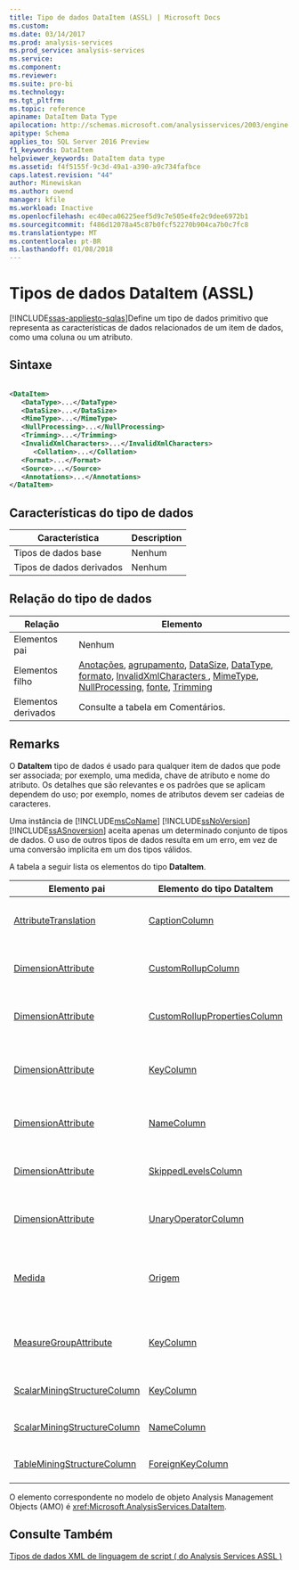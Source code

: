 ```yaml
---
title: Tipo de dados DataItem (ASSL) | Microsoft Docs
ms.custom: 
ms.date: 03/14/2017
ms.prod: analysis-services
ms.prod_service: analysis-services
ms.service: 
ms.component: 
ms.reviewer: 
ms.suite: pro-bi
ms.technology: 
ms.tgt_pltfrm: 
ms.topic: reference
apiname: DataItem Data Type
apilocation: http://schemas.microsoft.com/analysisservices/2003/engine
apitype: Schema
applies_to: SQL Server 2016 Preview
f1_keywords: DataItem
helpviewer_keywords: DataItem data type
ms.assetid: f4f5155f-9c3d-49a1-a390-a9c734fafbce
caps.latest.revision: "44"
author: Minewiskan
ms.author: owend
manager: kfile
ms.workload: Inactive
ms.openlocfilehash: ec40eca06225eef5d9c7e505e4fe2c9dee6972b1
ms.sourcegitcommit: f486d12078a45c87b0fcf52270b904ca7b0c7fc8
ms.translationtype: MT
ms.contentlocale: pt-BR
ms.lasthandoff: 01/08/2018
---
```

# <a name="dataitem-data-type-assl"></a>Tipos de dados DataItem (ASSL)
[!INCLUDE[ssas-appliesto-sqlas](../../../includes/ssas-appliesto-sqlas.md)]Define um tipo de dados primitivo que representa as características de dados relacionados de um item de dados, como uma coluna ou um atributo.  
  
## <a name="syntax"></a>Sintaxe  
  
```xml  
  
<DataItem>  
   <DataType>...</DataType>  
   <DataSize>...</DataSize>  
   <MimeType>...</MimeType>  
   <NullProcessing>...</NullProcessing>  
   <Trimming>...</Trimming>  
   <InvalidXmlCharacters>...</InvalidXmlCharacters>  
      <Collation>...</Collation>  
   <Format>...</Format>  
   <Source>...</Source>  
   <Annotations>...</Annotations>  
</DataItem>  
```  
  
## <a name="data-type-characteristics"></a>Características do tipo de dados  
  
|Característica|Description|  
|--------------------|-----------------|  
|Tipos de dados base|Nenhum|  
|Tipos de dados derivados|Nenhum|  
  
## <a name="data-type-relationships"></a>Relação do tipo de dados  
  
|Relação|Elemento|  
|------------------|-------------|  
|Elementos pai|Nenhum|  
|Elementos filho|[Anotações](../../../analysis-services/scripting/collections/annotations-element-assl.md), [agrupamento](../../../analysis-services/scripting/properties/collation-element-assl.md), [DataSize](../../../analysis-services/scripting/properties/datasize-element-assl.md), [DataType](../../../analysis-services/scripting/properties/datatype-element-assl.md), [formato](../../../analysis-services/scripting/properties/format-element-assl.md), [InvalidXmlCharacters ](../../../analysis-services/scripting/properties/invalidxmlcharacters-element-assl.md), [MimeType](../../../analysis-services/scripting/properties/mimetype-element-assl.md), [NullProcessing](../../../analysis-services/scripting/properties/nullprocessing-element-assl.md), [fonte](../../../analysis-services/scripting/properties/source-element-binding-assl.md), [Trimming](../../../analysis-services/scripting/properties/trimming-element-assl.md)|  
|Elementos derivados|Consulte a tabela em Comentários.|  
  
## <a name="remarks"></a>Remarks  
 O **DataItem** tipo de dados é usado para qualquer item de dados que pode ser associada; por exemplo, uma medida, chave de atributo e nome do atributo. Os detalhes que são relevantes e os padrões que se aplicam dependem do uso; por exemplo, nomes de atributos devem ser cadeias de caracteres.  
  
 Uma instância de [!INCLUDE[msCoName](../../../includes/msconame-md.md)] [!INCLUDE[ssNoVersion](../../../includes/ssnoversion-md.md)] [!INCLUDE[ssASnoversion](../../../includes/ssasnoversion-md.md)] aceita apenas um determinado conjunto de tipos de dados. O uso de outros tipos de dados resulta em um erro, em vez de uma conversão implícita em um dos tipos válidos.  
  
 A tabela a seguir lista os elementos do tipo **DataItem**.  
  
|Elemento pai|Elemento do tipo **DataItem**|Comentários|  
|--------------------|----------------------------------|--------------|  
|[AttributeTranslation](../../../analysis-services/scripting/data-type/attributetranslation-data-type-assl.md)|[CaptionColumn](../../../analysis-services/scripting/objects/captioncolumn-element-assl.md)|**Origem** elemento o **DataItem** deve ser do tipo [ColumnBinding](../../../analysis-services/scripting/data-type/columnbinding-data-type-assl.md) ou [AttributeBinding](../../../analysis-services/scripting/data-type/attributebinding-data-type-assl.md)|  
|[DimensionAttribute](../../../analysis-services/scripting/data-type/dimensionattribute-data-type-assl.md)|[CustomRollupColumn](../../../analysis-services/scripting/objects/customrollupcolumn-element-assl.md)|**Origem** elemento o **DataItem** deve ser do tipo [ColumnBinding](../../../analysis-services/scripting/data-type/columnbinding-data-type-assl.md) ou [AttributeBinding](../../../analysis-services/scripting/data-type/attributebinding-data-type-assl.md)|  
|[DimensionAttribute](../../../analysis-services/scripting/data-type/dimensionattribute-data-type-assl.md)|[CustomRollupPropertiesColumn](../../../analysis-services/scripting/objects/customrolluppropertiescolumn-element-assl.md)|**Origem** elemento o **DataItem** deve ser do tipo [ColumnBinding](../../../analysis-services/scripting/data-type/columnbinding-data-type-assl.md) ou [AttributeBinding](../../../analysis-services/scripting/data-type/attributebinding-data-type-assl.md)|  
|[DimensionAttribute](../../../analysis-services/scripting/data-type/dimensionattribute-data-type-assl.md)|[KeyColumn](../../../analysis-services/scripting/objects/keycolumn-element-assl.md)|**Origem** elemento o **DataItem** deve ser do tipo [ColumnBinding](../../../analysis-services/scripting/data-type/columnbinding-data-type-assl.md), [AttributeBinding](../../../analysis-services/scripting/data-type/attributebinding-data-type-assl.md) ou [TimeBinding](../../../analysis-services/scripting/data-type/timebinding-data-type-assl.md)|  
|[DimensionAttribute](../../../analysis-services/scripting/data-type/dimensionattribute-data-type-assl.md)|[NameColumn](../../../analysis-services/scripting/objects/namecolumn-element-assl.md)|**Origem** elemento o **DataItem** deve ser do tipo [ColumnBinding](../../../analysis-services/scripting/data-type/columnbinding-data-type-assl.md) ou [AttributeBinding](../../../analysis-services/scripting/data-type/attributebinding-data-type-assl.md)|  
|[DimensionAttribute](../../../analysis-services/scripting/data-type/dimensionattribute-data-type-assl.md)|[SkippedLevelsColumn](../../../analysis-services/scripting/objects/skippedlevelscolumn-element-assl.md)|**Origem** elemento o **DataItem** deve ser do tipo [ColumnBinding](../../../analysis-services/scripting/data-type/columnbinding-data-type-assl.md) ou [AttributeBinding](../../../analysis-services/scripting/data-type/attributebinding-data-type-assl.md)|  
|[DimensionAttribute](../../../analysis-services/scripting/data-type/dimensionattribute-data-type-assl.md)|[UnaryOperatorColumn](../../../analysis-services/scripting/objects/unaryoperatorcolumn-element-assl.md)|**Origem** elemento o **DataItem** deve ser do tipo [ColumnBinding](../../../analysis-services/scripting/data-type/columnbinding-data-type-assl.md) ou [AttributeBinding](../../../analysis-services/scripting/data-type/attributebinding-data-type-assl.md)|  
|[Medida](../../../analysis-services/scripting/objects/measure-element-assl.md)|[Origem](../../../analysis-services/scripting/properties/source-element-binding-assl.md)|**Origem** elemento o **DataItem** deve ser do tipo [RowBinding](../../../analysis-services/scripting/data-type/rowbinding-data-type-assl.md), [ColumnBinding](../../../analysis-services/scripting/data-type/columnbinding-data-type-assl.md), [MeasureBinding](../../../analysis-services/scripting/data-type/measurebinding-data-type-assl.md), ou [CubeDimensionBinding](../../../analysis-services/scripting/data-type/cubedimensionbinding-data-type-assl.md)|  
|[MeasureGroupAttribute](../../../analysis-services/scripting/data-type/measuregroupattribute-data-type-assl.md)|[KeyColumn](../../../analysis-services/scripting/objects/keycolumn-element-assl.md)|**Origem** elemento o **DataItem** deve ser do tipo [ColumnBinding](../../../analysis-services/scripting/data-type/columnbinding-data-type-assl.md), [AttributeBinding](../../../analysis-services/scripting/data-type/attributebinding-data-type-assl.md) ou [InheritedBinding](../../../analysis-services/scripting/data-type/inheritedbinding-data-type-assl.md)|  
|[ScalarMiningStructureColumn](../../../analysis-services/scripting/data-type/scalarminingstructurecolumn-data-type-assl.md)|[KeyColumn](../../../analysis-services/scripting/objects/keycolumn-element-assl.md)|**Origem** elemento o **DataItem** deve ser do tipo [ColumnBinding](../../../analysis-services/scripting/data-type/columnbinding-data-type-assl.md)|  
|[ScalarMiningStructureColumn](../../../analysis-services/scripting/data-type/scalarminingstructurecolumn-data-type-assl.md)|[NameColumn](../../../analysis-services/scripting/objects/namecolumn-element-assl.md)|**Origem** elemento o **DataItem** deve ser do tipo [ColumnBinding](../../../analysis-services/scripting/data-type/columnbinding-data-type-assl.md)|  
|[TableMiningStructureColumn](../../../analysis-services/scripting/data-type/tableminingstructurecolumn-data-type-assl.md)|[ForeignKeyColumn](../../../analysis-services/scripting/objects/foreignkeycolumn-element-assl.md)|**Origem** elemento o **DataItem** deve ser do tipo [ColumnBinding](../../../analysis-services/scripting/data-type/columnbinding-data-type-assl.md)|  
  
 O elemento correspondente no modelo de objeto Analysis Management Objects (AMO) é <xref:Microsoft.AnalysisServices.DataItem>.  
  
## <a name="see-also"></a>Consulte Também  
 [Tipos de dados XML de linguagem de script &#40; do Analysis Services ASSL &#41;](../../../analysis-services/scripting/data-type/analysis-services-scripting-language-xml-data-types-assl.md)  
  
  
